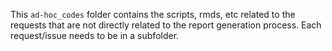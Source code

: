 This `ad-hoc_codes` folder contains the scripts, rmds, etc related to the requests that are not directly related to the report generation process. 
Each request/issue needs to be in a subfolder.
